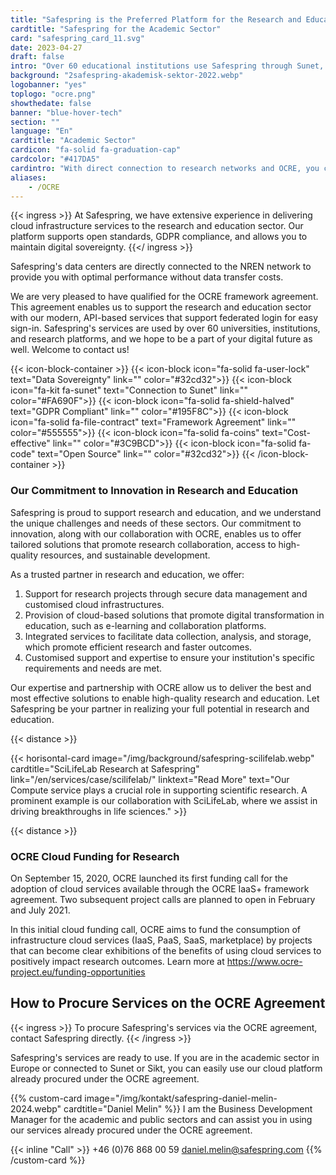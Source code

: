 ```yaml
---
title: "Safespring is the Preferred Platform for the Research and Education Sector"
cardtitle: "Safespring for the Academic Sector"
card: "safespring_card_11.svg"
date: 2023-04-27
draft: false
intro: "Over 60 educational institutions use Safespring through Sunet, Sikt, or directly via the GÉANT OCRE framework agreement."
background: "2safespring-akademisk-sektor-2022.webp"
logobanner: "yes"
toplogo: "ocre.png"
showthedate: false
banner: "blue-hover-tech"
section: ""
language: "En"
cardtitle: "Academic Sector"
cardicon: "fa-solid fa-graduation-cap"
cardcolor: "#417DA5"
cardintro: "With direct connection to research networks and OCRE, you can get started quickly"
aliases:
    - /OCRE
---
```


{{< ingress >}}
At Safespring, we have extensive experience in delivering cloud infrastructure services to the research and education sector. Our platform supports open standards, GDPR compliance, and allows you to maintain digital sovereignty.
{{</ ingress >}}

Safespring's data centers are directly connected to the NREN network to provide you with optimal performance without data transfer costs.

We are very pleased to have qualified for the OCRE framework agreement. This agreement enables us to support the research and education sector with our modern, API-based services that support federated login for easy sign-in. Safespring's services are used by over 60 universities, institutions, and research platforms, and we hope to be a part of your digital future as well. Welcome to contact us!

{{< icon-block-container >}}
    {{< icon-block icon="fa-solid fa-user-lock" text="Data Sovereignty" link="" color="#32cd32">}}
    {{< icon-block icon="fa-kit fa-sunet" text="Connection to Sunet" link="" color="#FA690F">}}
    {{< icon-block icon="fa-solid fa-shield-halved" text="GDPR Compliant" link="" color="#195F8C">}}
    {{< icon-block icon="fa-solid fa-file-contract" text="Framework Agreement" link="" color="#555555">}}
    {{< icon-block icon="fa-solid fa-coins" text="Cost-effective" link="" color="#3C9BCD">}}
    {{< icon-block icon="fa-solid fa-code" text="Open Source" link="" color="#32cd32">}}
{{< /icon-block-container >}}

### Our Commitment to Innovation in Research and Education

Safespring is proud to support research and education, and we understand the unique challenges and needs of these sectors. Our commitment to innovation, along with our collaboration with OCRE, enables us to offer tailored solutions that promote research collaboration, access to high-quality resources, and sustainable development.

As a trusted partner in research and education, we offer:

1. Support for research projects through secure data management and customised cloud infrastructures.
2. Provision of cloud-based solutions that promote digital transformation in education, such as e-learning and collaboration platforms.
3. Integrated services to facilitate data collection, analysis, and storage, which promote efficient research and faster outcomes.
4. Customised support and expertise to ensure your institution's specific requirements and needs are met.

Our expertise and partnership with OCRE allow us to deliver the best and most effective solutions to enable high-quality research and education. Let Safespring be your partner in realizing your full potential in research and education.

{{< distance >}}

{{< horisontal-card image="/img/background/safespring-scilifelab.webp" cardtitle="SciLifeLab Research at Safespring" link="/en/services/case/scilifelab/" linktext="Read More" text="Our Compute service plays a crucial role in supporting scientific research. A prominent example is our collaboration with SciLifeLab, where we assist in driving breakthroughs in life sciences." >}}

{{< distance >}}

### OCRE Cloud Funding for Research

On September 15, 2020, OCRE launched its first funding call for the adoption of cloud services available through the OCRE IaaS+ framework agreement. Two subsequent project calls are planned to open in February and July 2021.

In this initial cloud funding call, OCRE aims to fund the consumption of infrastructure cloud services (IaaS, PaaS, SaaS, marketplace) by projects that can become clear exhibitions of the benefits of using cloud services to positively impact research outcomes. Learn more at https://www.ocre-project.eu/funding-opportunities

## How to Procure Services on the OCRE Agreement

{{< ingress >}}
To procure Safespring's services via the OCRE agreement, contact Safespring directly.
{{< /ingress >}}

Safespring's services are ready to use. If you are in the academic sector in Europe or connected to Sunet or Sikt, you can easily use our cloud platform already procured under the OCRE agreement.

{{% custom-card image="/img/kontakt/safespring-daniel-melin-2024.webp" cardtitle="Daniel Melin" %}}
I am the Business Development Manager for the academic and public sectors and can assist you in using our services already procured under the OCRE agreement.

{{< inline "Call" >}} +46 (0)76 868 00 59 
[daniel.melin@safespring.com](mailto:daniel.melin@safespring.com)
{{% /custom-card %}}
